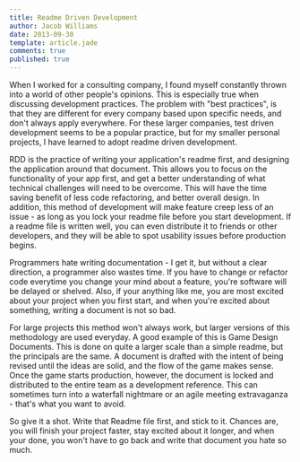 ```yaml
---
title: Readme Driven Development
author: Jacob Williams
date: 2013-09-30
template: article.jade
comments: true
published: true
---
```


When I worked for a consulting company, I found myself constantly thrown into a world of other people's opinions. This is especially true when discussing development practices. The problem with "best practices", is that they are different for every company based upon specific needs, and don't always apply everywhere. For these larger companies, test driven development seems to be a popular practice, but for my smaller personal projects, I have learned to adopt readme driven development.


RDD is the practice of writing your application's readme first, and designing the application around that document. This allows you to focus on the functionality of your app first, and get a better understanding of what technical challenges will need to be overcome. This will have the time saving benefit of less code refactoring, and better overall design. In addition, this method of development will make feature creep less of an issue - as long as you lock your readme file before you start development. If a readme file is written well, you can even distribute it to friends or other developers, and they will be able to spot usability issues before production begins. 

Programmers hate writing documentation - I get it, but without a clear direction, a programmer also wastes time. If you have to change or refactor code everytime you change your mind about a feature, you're software will be delayed or shelved. Also, if your anything like me, you are most excited about your project when you first start, and when you're excited about something, writing a document is not so bad.

For large projects this method won't always work, but larger versions of this methodology are used everyday. A good example of this is Game Design Documents. This is done on quite a larger scale than a simple readme, but the principals are the same. A document is drafted with the intent of being revised until the ideas are solid, and the flow of the game makes sense. Once the game starts production, however, the document is locked and distributed to the entire team as a development reference. This can sometimes turn into a waterfall nightmare or an agile meeting extravaganza - that's what you want to avoid. 

So give it a shot. Write that Readme file first, and stick to it. Chances are, you will finish your project faster, stay excited about it longer, and when your done, you won't have to go back and write that document you hate so much.


